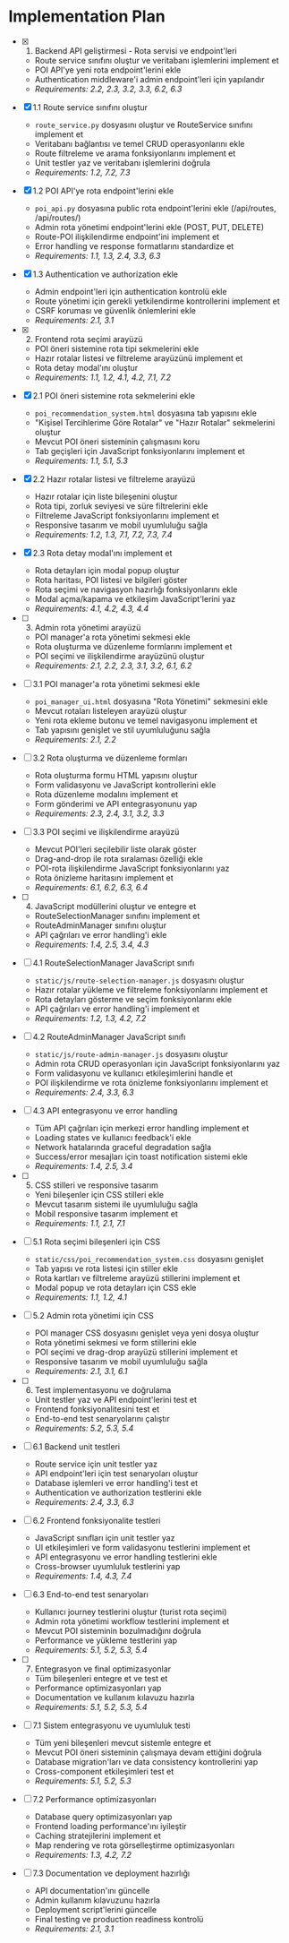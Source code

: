 # Implementation Plan

- [x] 1. Backend API geliştirmesi - Rota servisi ve endpoint'leri
  - Route service sınıfını oluştur ve veritabanı işlemlerini implement et
  - POI API'ye yeni rota endpoint'lerini ekle
  - Authentication middleware'i admin endpoint'leri için yapılandır
  - _Requirements: 2.2, 2.3, 3.2, 3.3, 6.2, 6.3_

- [x] 1.1 Route service sınıfını oluştur
  - `route_service.py` dosyasını oluştur ve RouteService sınıfını implement et
  - Veritabanı bağlantısı ve temel CRUD operasyonlarını ekle
  - Route filtreleme ve arama fonksiyonlarını implement et
  - Unit testler yaz ve veritabanı işlemlerini doğrula
  - _Requirements: 1.2, 7.2, 7.3_

- [x] 1.2 POI API'ye rota endpoint'lerini ekle
  - `poi_api.py` dosyasına public rota endpoint'lerini ekle (/api/routes, /api/routes/<id>)
  - Admin rota yönetimi endpoint'lerini ekle (POST, PUT, DELETE)
  - Route-POI ilişkilendirme endpoint'ini implement et
  - Error handling ve response formatlarını standardize et
  - _Requirements: 1.1, 1.3, 2.4, 3.3, 6.3_

- [x] 1.3 Authentication ve authorization ekle
  - Admin endpoint'leri için authentication kontrolü ekle
  - Route yönetimi için gerekli yetkilendirme kontrollerini implement et
  - CSRF koruması ve güvenlik önlemlerini ekle
  - _Requirements: 2.1, 3.1_

- [x] 2. Frontend rota seçimi arayüzü
  - POI öneri sistemine rota tipi sekmelerini ekle
  - Hazır rotalar listesi ve filtreleme arayüzünü implement et
  - Rota detay modal'ını oluştur
  - _Requirements: 1.1, 1.2, 4.1, 4.2, 7.1, 7.2_

- [x] 2.1 POI öneri sistemine rota sekmelerini ekle
  - `poi_recommendation_system.html` dosyasına tab yapısını ekle
  - "Kişisel Tercihlerime Göre Rotalar" ve "Hazır Rotalar" sekmelerini oluştur
  - Mevcut POI öneri sisteminin çalışmasını koru
  - Tab geçişleri için JavaScript fonksiyonlarını implement et
  - _Requirements: 1.1, 5.1, 5.3_

- [x] 2.2 Hazır rotalar listesi ve filtreleme arayüzü
  - Hazır rotalar için liste bileşenini oluştur
  - Rota tipi, zorluk seviyesi ve süre filtrelerini ekle
  - Filtreleme JavaScript fonksiyonlarını implement et
  - Responsive tasarım ve mobil uyumluluğu sağla
  - _Requirements: 1.2, 1.3, 7.1, 7.2, 7.3, 7.4_

- [x] 2.3 Rota detay modal'ını implement et
  - Rota detayları için modal popup oluştur
  - Rota haritası, POI listesi ve bilgileri göster
  - Rota seçimi ve navigasyon hazırlığı fonksiyonlarını ekle
  - Modal açma/kapama ve etkileşim JavaScript'lerini yaz
  - _Requirements: 4.1, 4.2, 4.3, 4.4_

- [ ] 3. Admin rota yönetimi arayüzü
  - POI manager'a rota yönetimi sekmesi ekle
  - Rota oluşturma ve düzenleme formlarını implement et
  - POI seçimi ve ilişkilendirme arayüzünü oluştur
  - _Requirements: 2.1, 2.2, 2.3, 3.1, 3.2, 6.1, 6.2_

- [ ] 3.1 POI manager'a rota yönetimi sekmesi ekle
  - `poi_manager_ui.html` dosyasına "Rota Yönetimi" sekmesini ekle
  - Mevcut rotaları listeleyen arayüzü oluştur
  - Yeni rota ekleme butonu ve temel navigasyonu implement et
  - Tab yapısını genişlet ve stil uyumluluğunu sağla
  - _Requirements: 2.1, 2.2_

- [ ] 3.2 Rota oluşturma ve düzenleme formları
  - Rota oluşturma formu HTML yapısını oluştur
  - Form validasyonu ve JavaScript kontrollerini ekle
  - Rota düzenleme modalını implement et
  - Form gönderimi ve API entegrasyonunu yap
  - _Requirements: 2.3, 2.4, 3.1, 3.2, 3.3_

- [ ] 3.3 POI seçimi ve ilişkilendirme arayüzü
  - Mevcut POI'leri seçilebilir liste olarak göster
  - Drag-and-drop ile rota sıralaması özelliği ekle
  - POI-rota ilişkilendirme JavaScript fonksiyonlarını yaz
  - Rota önizleme haritasını implement et
  - _Requirements: 6.1, 6.2, 6.3, 6.4_

- [ ] 4. JavaScript modüllerini oluştur ve entegre et
  - RouteSelectionManager sınıfını implement et
  - RouteAdminManager sınıfını oluştur
  - API çağrıları ve error handling'i ekle
  - _Requirements: 1.4, 2.5, 3.4, 4.3_

- [ ] 4.1 RouteSelectionManager JavaScript sınıfı
  - `static/js/route-selection-manager.js` dosyasını oluştur
  - Hazır rotalar yükleme ve filtreleme fonksiyonlarını implement et
  - Rota detayları gösterme ve seçim fonksiyonlarını ekle
  - API çağrıları ve error handling'i implement et
  - _Requirements: 1.2, 1.3, 4.2, 7.2_

- [ ] 4.2 RouteAdminManager JavaScript sınıfı
  - `static/js/route-admin-manager.js` dosyasını oluştur
  - Admin rota CRUD operasyonları için JavaScript fonksiyonlarını yaz
  - Form validasyonu ve kullanıcı etkileşimlerini handle et
  - POI ilişkilendirme ve rota önizleme fonksiyonlarını implement et
  - _Requirements: 2.4, 3.3, 6.3_

- [ ] 4.3 API entegrasyonu ve error handling
  - Tüm API çağrıları için merkezi error handling implement et
  - Loading states ve kullanıcı feedback'i ekle
  - Network hatalarında graceful degradation sağla
  - Success/error mesajları için toast notification sistemi ekle
  - _Requirements: 1.4, 2.5, 3.4_

- [ ] 5. CSS stilleri ve responsive tasarım
  - Yeni bileşenler için CSS stilleri ekle
  - Mevcut tasarım sistemi ile uyumluluğu sağla
  - Mobil responsive tasarım implement et
  - _Requirements: 1.1, 2.1, 7.1_

- [ ] 5.1 Rota seçimi bileşenleri için CSS
  - `static/css/poi_recommendation_system.css` dosyasını genişlet
  - Tab yapısı ve rota listesi için stiller ekle
  - Rota kartları ve filtreleme arayüzü stillerini implement et
  - Modal popup ve rota detayları için CSS ekle
  - _Requirements: 1.1, 1.2, 4.1_

- [ ] 5.2 Admin rota yönetimi için CSS
  - POI manager CSS dosyasını genişlet veya yeni dosya oluştur
  - Rota yönetimi sekmesi ve form stillerini ekle
  - POI seçimi ve drag-drop arayüzü stillerini implement et
  - Responsive tasarım ve mobil uyumluluğu sağla
  - _Requirements: 2.1, 3.1, 6.1_

- [ ] 6. Test implementasyonu ve doğrulama
  - Unit testler yaz ve API endpoint'lerini test et
  - Frontend fonksiyonalitesini test et
  - End-to-end test senaryolarını çalıştır
  - _Requirements: 5.2, 5.3, 5.4_

- [ ] 6.1 Backend unit testleri
  - Route service için unit testler yaz
  - API endpoint'leri için test senaryoları oluştur
  - Database işlemleri ve error handling'i test et
  - Authentication ve authorization testlerini ekle
  - _Requirements: 2.4, 3.3, 6.3_

- [ ] 6.2 Frontend fonksiyonalite testleri
  - JavaScript sınıfları için unit testler yaz
  - UI etkileşimleri ve form validasyonu testlerini implement et
  - API entegrasyonu ve error handling testlerini ekle
  - Cross-browser uyumluluk testlerini yap
  - _Requirements: 1.4, 4.3, 7.4_

- [ ] 6.3 End-to-end test senaryoları
  - Kullanıcı journey testlerini oluştur (turist rota seçimi)
  - Admin rota yönetimi workflow testlerini implement et
  - Mevcut POI sisteminin bozulmadığını doğrula
  - Performance ve yükleme testlerini yap
  - _Requirements: 5.1, 5.2, 5.3, 5.4_

- [ ] 7. Entegrasyon ve final optimizasyonlar
  - Tüm bileşenleri entegre et ve test et
  - Performance optimizasyonları yap
  - Documentation ve kullanım kılavuzu hazırla
  - _Requirements: 5.1, 5.2, 5.3, 5.4_

- [ ] 7.1 Sistem entegrasyonu ve uyumluluk testi
  - Tüm yeni bileşenleri mevcut sistemle entegre et
  - Mevcut POI öneri sisteminin çalışmaya devam ettiğini doğrula
  - Database migration'ları ve data consistency kontrollerini yap
  - Cross-component etkileşimleri test et
  - _Requirements: 5.1, 5.2, 5.3_

- [ ] 7.2 Performance optimizasyonları
  - Database query optimizasyonları yap
  - Frontend loading performance'ını iyileştir
  - Caching stratejilerini implement et
  - Map rendering ve rota görselleştirme optimizasyonları
  - _Requirements: 1.3, 4.2, 7.2_

- [ ] 7.3 Documentation ve deployment hazırlığı
  - API documentation'ını güncelle
  - Admin kullanım kılavuzunu hazırla
  - Deployment script'lerini güncelle
  - Final testing ve production readiness kontrolü
  - _Requirements: 2.1, 3.1_
